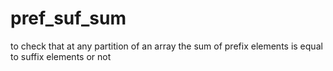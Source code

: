 # pref_suf_sum
to  check that at any partition of an array the sum of   prefix  elements is equal to suffix elements or not 
